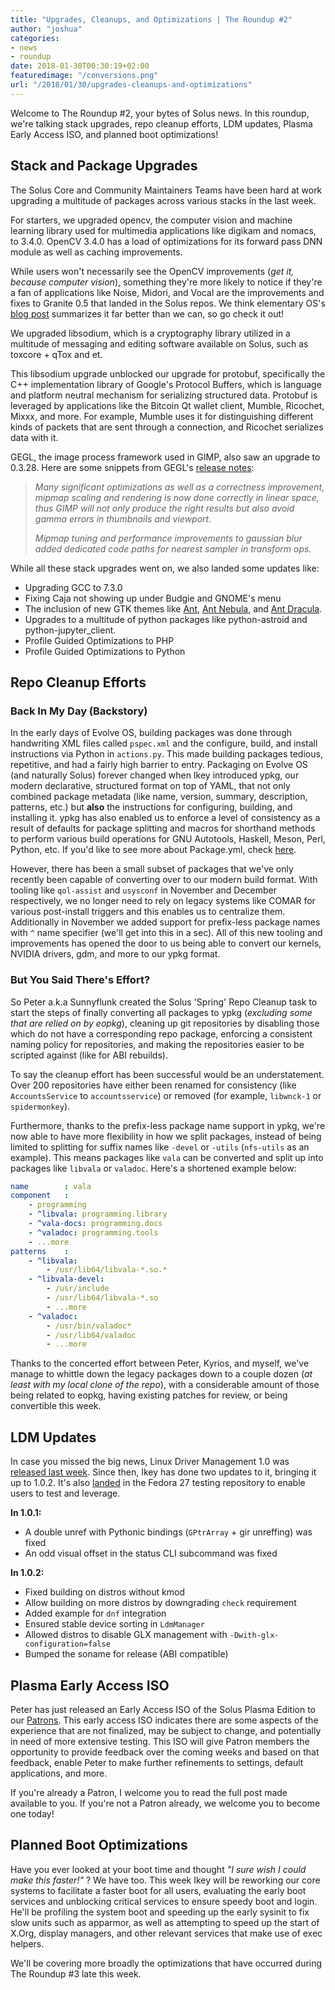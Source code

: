 ```yaml
---
title: "Upgrades, Cleanups, and Optimizations | The Roundup #2"
author: "joshua"
categories:
- news
- roundup
date: 2018-01-30T00:30:19+02:00
featuredimage: "/conversions.png"
url: "/2018/01/30/upgrades-cleanups-and-optimizations"
---
```


Welcome to The Roundup #2, your bytes of Solus news. In this roundup, we're talking stack upgrades, repo cleanup efforts, LDM updates, Plasma Early Access ISO, and planned boot optimizations!

## Stack and Package Upgrades

The Solus Core and Community Maintainers Teams have been hard at work upgrading a multitude of packages across various stacks in the last week.

For starters, we upgraded opencv, the computer vision and machine learning library used for multimedia applications like digikam and nomacs, to 3.4.0. OpenCV 3.4.0 has a load of optimizations for its forward pass DNN module as well as caching improvements.

While users won't necessarily see the OpenCV improvements (*get it, because computer vision*), something they're more likely to notice if they're a fan of applications like Noise, Midori, and Vocal are the improvements and fixes to Granite 0.5 that landed in the Solus repos. We think elementary OS's [blog post](https://medium.com/elementaryos/granite-0-5-is-here-dafc4436ac09) summarizes it far better than we can, so go check it out!

We upgraded libsodium, which is a cryptography library utilized in a multitude of messaging and editing software available on Solus, such as toxcore + qTox and et.

This libsodium upgrade unblocked our upgrade for protobuf, specifically the C++ implementation library of Google's Protocol Buffers, which is language and platform neutral mechanism for serializing structured data. Protobuf is leveraged by applications like the Bitcoin Qt wallet client, Mumble, Ricochet, Mixxx, and more. For example, Mumble uses it for distinguishing different kinds of packets that are sent through a connection, and Ricochet serializes data with it.

GEGL, the image process framework used in GIMP, also saw an upgrade to 0.3.28. Here are some snippets from GEGL's [release notes](https://git.gnome.org/browse/gegl/plain/docs/NEWS.txt?h=GEGL_0_3_28):

>  *Many significant optimizations as well as a correctness improvement, mipmap scaling and rendering is now done correctly in linear space, thus GIMP will not only produce the right results but also avoid gamma errors in thumbnails and viewport.*
>
> *Mipmap tuning and performance improvements to gaussian blur added dedicated code paths for nearest sampler in transform ops.*

While all these stack upgrades went on, we also landed some updates like:

- Upgrading GCC to 7.3.0
- Fixing Caja not showing up under Budgie and GNOME's menu
- The inclusion of new GTK themes like [Ant](https://github.com/EliverLara/Ant), [Ant Nebula](https://github.com/EliverLara/Ant-Nebula), and [Ant Dracula](https://github.com/EliverLara/Ant-Dracula).
- Upgrades to a multitude of python packages like python-astroid and python-jupyter_client.
- Profile Guided Optimizations to PHP
- Profile Guided Optimizations to Python

## Repo Cleanup Efforts

### Back In My Day (Backstory)

In the early days of Evolve OS, building packages was done through handwriting XML files called `pspec.xml` and the configure, build, and install instructions via Python in `actions.py`. This made building packages tedious, repetitive, and had a fairly high barrier to entry. Packaging on Evolve OS (and naturally Solus) forever changed when Ikey introduced ypkg, our modern declarative, structured format on top of YAML, that not only combined package metadata (like name, version, summary, description, patterns, etc.) but **also** the instructions for configuring, building, and installing it. ypkg has also enabled us to enforce a level of consistency as a result of defaults for package splitting and macros for shorthand methods to perform various build operations for GNU Autotools, Haskell, Meson, Perl, Python, etc. If you'd like to see more about Package.yml, check [here](https://solus-project.com/articles/packaging/package.yml/en/).

However, there has been a small subset of packages that we've only recently been capable of converting over to our modern build format. With tooling like `qol-assist` and `usysconf` in November and December respectively, we no longer need to rely on legacy systems like COMAR for various post-install triggers and this enables us to centralize them. Additionally in November we added support for prefix-less package names with `^` name specifier (we'll get into this in a sec). All of this new tooling and improvements has opened the door to us being able to convert our kernels, NVIDIA drivers, gdm, and more to our ypkg format.

### But You Said There's Effort?

So Peter a.k.a Sunnyflunk created the Solus 'Spring' Repo Cleanup task to start the steps of finally converting all packages to ypkg (*excluding some that are relied on by eopkg*), cleaning up git repositories by disabling those which do not have a corresponding repo package, enforcing a consistent naming policy for repositories, and making the repositories easier to be scripted against (like for ABI rebuilds).

To say the cleanup effort has been successful would be an understatement. Over 200 repositories have either been renamed for consistency (like `AccountsService` to `accountsservice`) or removed (for example, `libwnck-1` or `spidermonkey`).

Furthermore, thanks to the prefix-less package name support in ypkg, we're now able to have more flexibility in how we split packages, instead of being limited to splitting for suffix names like `-devel` or `-utils` (`nfs-utils` as an example). This means packages like `vala` can be converted and split up into packages like `libvala` or `valadoc`. Here's a shortened example below:

``` yaml
name        : vala
component   :
    - programming
    - ^libvala: programming.library
    - ^vala-docs: programming.docs
    - ^valadoc: programming.tools
    - ...more
patterns    :
    - ^libvala:
        - /usr/lib64/libvala-*.so.*
    - ^libvala-devel:
        - /usr/include
        - /usr/lib64/libvala-*.so
        - ...more
    - ^valadoc:
        - /usr/bin/valadoc*
        - /usr/lib64/valadoc
        - ...more
```

Thanks to the concerted effort between Peter, Kyrios, and myself, we've manage to whittle down the legacy packages down to a couple dozen (*at least with my local clone of the repo*), with a considerable amount of those being related to eopkg, having existing patches for review, or being convertible this week.

## LDM Updates

In case you missed the big news, Linux Driver Management 1.0 was [released last week](/2018/01/26/linux-driver-management-1-0-released). Since then, Ikey has done two updates to it, bringing it up to 1.0.2. It's also [landed](https://bugzilla.redhat.com/show_bug.cgi?id=1539366) in the Fedora 27 testing repository to enable users to test and leverage.

**In 1.0.1:**

- A double unref with Pythonic bindings (`GPtrArray` + gir unreffing) was fixed
- An odd visual offset in the status CLI subcommand was fixed

**In 1.0.2:**

- Fixed building on distros without kmod
- Allow building on more distros by downgrading `check` requirement
- Added example for `dnf` integration
- Ensured stable device	sorting	in `LdmManager`
- Allowed distros to disable GLX management with `-Dwith-glx-configuration=false`
- Bumped the soname for release (ABI compatible)

## Plasma Early Access ISO

Peter has just released an Early Access ISO of the Solus Plasma Edition to our [Patrons](https://patreon.com/solus). This early access ISO indicates there are some aspects of the experience that are not finalized, may be subject to change, and potentially in need of more extensive testing. This ISO will give Patron members the opportunity to provide feedback over the coming weeks and based on that feedback, enable Peter to make further refinements to settings, default applications, and more.

If you're already a Patron, I welcome you to read the full post made available to you. If you're not a Patron already, we welcome you to become one today!

## Planned Boot Optimizations

Have you ever looked at your boot time and thought *"I sure wish I could make this faster!"* ? We have too. This week Ikey will be reworking our core systems to facilitate a faster boot for all users, evaluating the early boot services and unblocking critical services to ensure speedy boot and login. He'll be profiling the system boot and speeding up the early sysinit to fix slow units such as apparmor, as well as attempting to speed up the start of X.Org, display managers, and other relevant services that make use of exec helpers.

We'll be covering more broadly the optimizations that have occurred during The Roundup #3 late this week.